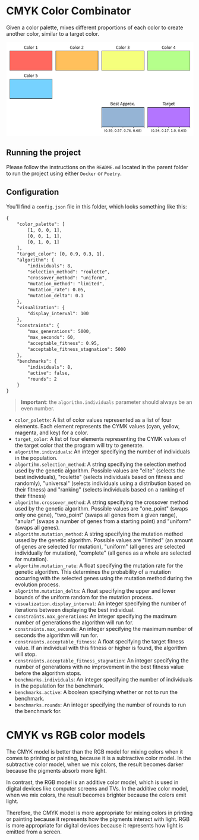 # CMYK Color Combinator

Given a color palette, mixes different proportions of each color to create another color, similar to a target color.

![](https://github.com/lvvittor/sia/blob/master/tp2/output/demo_75p_fitness.gif)

## Running the project

Please follow the instructions on the `README.md` located in the parent folder to run the project using either `Docker` or `Poetry`.

## Configuration

You'll find a `config.json` file in this folder, which looks something like this:

```
{
    "color_palette": [
        [1, 0, 0, 1],
        [0, 0, 1, 1],
        [0, 1, 0, 1]
    ],
    "target_color": [0, 0.9, 0.3, 1],
    "algorithm": {
        "individuals": 8,
        "selection_method": "roulette",
        "crossover_method": "uniform",
        "mutation_method": "limited",
        "mutation_rate": 0.05,
        "mutation_delta": 0.1
    },
    "visualization": {
        "display_interval": 100
    },
    "constraints": {
        "max_generations": 5000,
        "max_seconds": 60,
        "acceptable_fitness": 0.95,
        "acceptable_fitness_stagnation": 5000
    },
    "benchmarks": {
        "individuals": 8,
        "active": false,
        "rounds": 2
    }
}
```

> **Important**: the `algorithm.individuals` parameter should always be an even number.

- `color_palette`: A list of color values represented as a list of four elements. Each element represents the CYMK values (cyan, yellow, magenta, and key) for a color.
- `target_color`: A list of four elements representing the CYMK values of the target color that the program will try to generate.
- `algorithm.individuals`: An integer specifying the number of individuals in the population.
- `algortihm.selection_method`: A string specifying the selection method used by the genetic algorithm. Possible values are "elite" (selects the best individuals), "roulette" (selects individuals based on fitness and randomly), "universal" (selects individuals using a distribution based on their fitness) and "ranking" (selects individuals based on a ranking of their fitness)
- `algorithm.crossover_method`: A string specifying the crossover method used by the genetic algorithm. Possible values are "one_point" (swaps only one gene), "two_point" (swaps all genes from a given range), "anular" (swaps a number of genes from a starting point) and "uniform" (swaps all genes).
- `algorithm.mutation_method`: A string specifying the mutation method ussed by the genetic algorithm. Possible values are "limited" (an amount of genes are selected for mutation), "uniform" (all genes are selected individually for mutation), "complete" (all genes as a whole are selected for mutation).
- `algortihm.mutation_rate`: A float specifying the mutation rate for the genetic algorithm. This determines the probability of a mutation occurring with the selected genes using the mutation method during the evolution process.
- `algorithm.mutation_delta`: A float specifying the upper and lower bounds of the uniform random for the mutation process.
- `visualization.display_interval`: An integer specifying the number of iterations between displaying the best individual.
- `constraints.max_generations`: An integer specifying the maximum number of generations the algorithm will run for.
- `constraints.max_seconds`: An integer specifying the maximum number of seconds the algorithm will run for.
- `constraints.acceptable_fitness`: A float specifying the target fitness value. If an individual with this fitness or higher is found, the algorithm will stop.
- `constraints.acceptable_fitness_stagnation`: An integer specifying the number of generations with no improvement in the best fitness value before the algorithm stops.
- `benchmarks.individuals`: An integer specifying the number of individuals in the population for the benchmark.
- `benchmarks.active`: A boolean specifying whether or not to run the benchmark.
- `benchmarks.rounds`: An integer specifying the number of rounds to run the benchmark for.

# CMYK vs RGB color models

The CMYK model is better than the RGB model for mixing colors when it comes to printing or painting, because it is a subtractive color model. In the subtractive color model, when we mix colors, the result becomes darker because the pigments absorb more light.

In contrast, the RGB model is an additive color model, which is used in digital devices like computer screens and TVs. In the additive color model, when we mix colors, the result becomes brighter because the colors emit light.

Therefore, the CMYK model is more appropriate for mixing colors in printing or painting because it represents how the pigments interact with light. RGB is more appropriate for digital devices because it represents how light is emitted from a screen.
